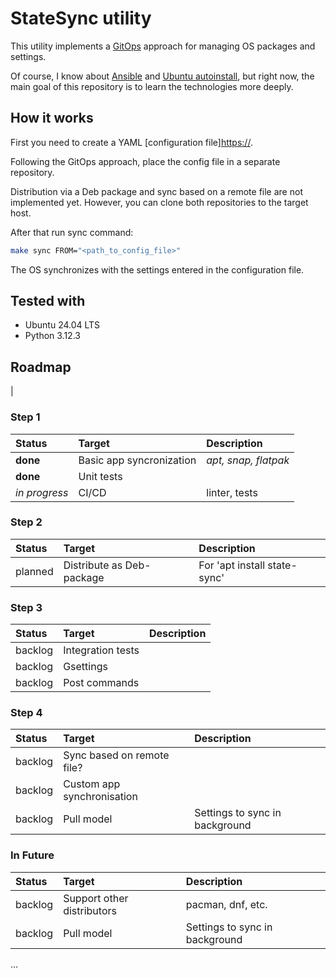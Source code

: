 # StateSync utility

This utility implements a [GitOps](https://www.redhat.com/en/topics/devops/what-is-gitops) approach for managing OS packages and settings.

Of course, I know about [Ansible]([https://](https://www.redhat.com/en/ansible-collaborative)) and [Ubuntu autoinstall](https://canonical-subiquity.readthedocs-hosted.com/en/latest/intro-to-autoinstall.html), but right now, the main goal of this repository is to learn the technologies more deeply.

## How it works

First you need to create a YAML [configuration file][https://](https://github.com/artur-titov/state-sync/blob/master/config-example.yml).

Following the GitOps approach, place the config file in a separate repository.

Distribution via a Deb package and sync based on a remote file are not implemented yet. However, you can clone both repositories to the target host.

After that run sync command:

```sh
make sync FROM="<path_to_config_file>"
```

The OS synchronizes with the settings entered in the configuration file.

## Tested with

- Ubuntu 24.04 LTS
- Python 3.12.3

## Roadmap

|

### Step 1

| Status    | Target    | Description   |
| :---      | :---      | :---          |
| __done__      | Basic app syncronization  | *apt, snap, flatpak* |
| __done__      | Unit tests    ||
| *in progress* | CI/CD | linter, tests |

### Step 2

| Status    | Target    | Description   |
| :---      | :---      | :---          |
| planned   | Distribute as Deb-package | For 'apt install state-sync' |

### Step 3

| Status    | Target    | Description   |
| :---      | :---      | :---          |
| backlog   | Integration tests ||
| backlog   | Gsettings  ||
| backlog   | Post commands    ||

### Step 4

| Status    | Target    | Description   |
| :---      | :---      | :---          |
| backlog   | Sync based on remote file? ||
| backlog   | Custom app synchronisation ||
| backlog   | Pull model | Settings to sync in background |

### In Future

| Status    | Target    | Description   |
| :---      | :---      | :---          |
| backlog   | Support other distributors | pacman, dnf, etc. |
| backlog   | Pull model | Settings to sync in background |

...
